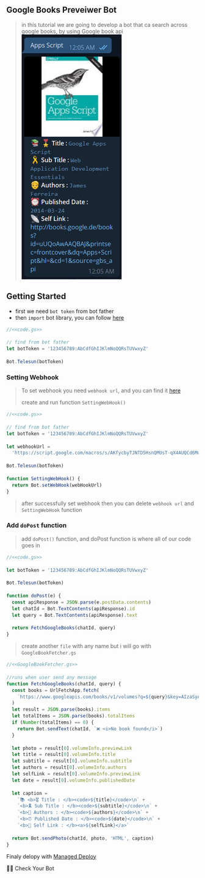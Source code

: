 ## Google Books Preveiwer Bot

> in this tutorial we are going to develop a bot that ca search across google books, by using Google book api
> ![Result](../../assets/example/googlebook.png)

## Getting Started

- first we need `bot token` from bot father
- then `import` bot library, you can follow [here](https://github.com/abdiu34567/telesun.js/blob/main/Getting%20Started%20With%20App%20Script.md)

```js
//<<code.gs>>

// find from bot father
let botToken = '123456789:AbCdfGhIJKlmNoQQRsTUVwxyZ'

Bot.Telesun(botToken)
```

### Setting Webhook

> To set webhook you need `webhook url`, and you can find it [here](https://github.com/abdiu34567/telesun.js/blob/main/Deployments/First%20Time%20Deployment.md)
>
> create and run function `SettingWebHook()`

```js
//<<code.gs>>

// find from bot father
let botToken = '123456789:AbCdfGhIJKlmNoQQRsTUVwxyZ'

let webhookUrl =
  'https://script.google.com/macros/s/AKfycbyTJNTD5HsnQMUsT-qX4AUQCd6Moex3zyf9cgdmlzly-mPxmlRlaxzt8lKhljq1zr6Ow/exec'

Bot.Telesun(botToken)

function SettingWebHook() {
  return Bot.setWebHook(webHookUrl)
}
```

> after successfully set webhook then you can delete `webhook url` and `SettingWebHook` function

### Add `doPost` function

> add `doPost()` function, and doPost function is where all of our code goes in

```js
//<<code.gs>>

let botToken = '123456789:AbCdfGhIJKlmNoQQRsTUVwxyZ'

Bot.Telesun(botToken)

function doPost(e) {
  const apiResponse = JSON.parse(e.postData.contents)
  let chatId = Bot.TextContents(apiResponse).id
  let query = Bot.TextContents(apiResponse).text

  return FetchGoogleBooks(chatId, query)
}
```

> create another `file` with any name but i will go with `GoogleBookFetcher.gs`

```js
//<<GoogleBookFetcher.gs>>

//runs when user send any message
function FetchGoogleBooks(chatId, query) {
  const books = UrlFetchApp.fetch(
    `https://www.googleapis.com/books/v1/volumes?q=${query}&key=AIzaSyARWN-E4fPF-Qqva71wyLelQtO51Ysb81Y&country=DE`
  )
  let result = JSON.parse(books).items
  let totalItems = JSON.parse(books).totalItems
  if (Number(totalItems) == 0) {
    return Bot.sendText(chatId, `❌ <i>No book found</i>`)
  }

  let photo = result[0].volumeInfo.previewLink
  let title = result[0].volumeInfo.title
  let subtitle = result[0].volumeInfo.subtitle
  let authors = result[0].volumeInfo.authors
  let selfLink = result[0].volumeInfo.previewLink
  let date = result[0].volumeInfo.publishedDate

  let caption =
    `📚 <b>🎖 Title : </b><code>${title}</code>\n` +
    `<b>🎗 Sub Title : </b><code>${subtitle}</code>\n` +
    `<b>🧓 Authors : </b><code>${authors}</code>\n` +
    `<b>⏰ Published Date : </b><code>${date}</code>\n` +
    `<b>📡 Self Link : </b><a>${selfLink}</a>`

  return Bot.sendPhoto(chatId, photo, 'HTML', caption)
}
```

Finaly delopy with [Managed Deploy](https://github.com/abdiu34567/telesun.js/blob/main/Deployments/Manage%20Deployment.md)

🌟💪 Check Your Bot
